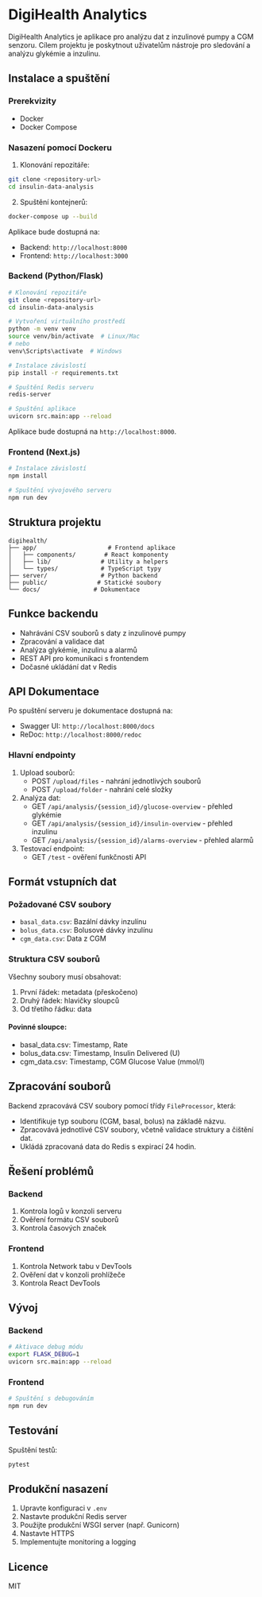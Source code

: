 # DigiHealth Analytics

DigiHealth Analytics je aplikace pro analýzu dat z inzulinové pumpy a CGM senzoru. Cílem projektu je poskytnout uživatelům nástroje pro sledování a analýzu glykémie a inzulinu.

## Instalace a spuštění

### Prerekvizity
- Docker
- Docker Compose

### Nasazení pomocí Dockeru

1. Klonování repozitáře:
```bash
git clone <repository-url>
cd insulin-data-analysis
```

2. Spuštění kontejnerů:
```bash
docker-compose up --build
```

Aplikace bude dostupná na:
- Backend: `http://localhost:8000`
- Frontend: `http://localhost:3000`

### Backend (Python/Flask)
```bash
# Klonování repozitáře
git clone <repository-url>
cd insulin-data-analysis

# Vytvoření virtuálního prostředí
python -m venv venv
source venv/bin/activate  # Linux/Mac
# nebo
venv\Scripts\activate  # Windows

# Instalace závislostí
pip install -r requirements.txt

# Spuštění Redis serveru
redis-server

# Spuštění aplikace
uvicorn src.main:app --reload
```
Aplikace bude dostupná na `http://localhost:8000`.

### Frontend (Next.js)
```bash
# Instalace závislostí
npm install

# Spuštění vývojového serveru
npm run dev
```

## Struktura projektu
```
digihealth/
├── app/                    # Frontend aplikace
│   ├── components/        # React komponenty
│   ├── lib/              # Utility a helpers
│   └── types/            # TypeScript typy
├── server/               # Python backend
├── public/              # Statické soubory
└── docs/               # Dokumentace
```

## Funkce backendu
- Nahrávání CSV souborů s daty z inzulinové pumpy
- Zpracování a validace dat
- Analýza glykémie, inzulinu a alarmů
- REST API pro komunikaci s frontendem
- Dočasné ukládání dat v Redis

## API Dokumentace
Po spuštění serveru je dokumentace dostupná na:
- Swagger UI: `http://localhost:8000/docs`
- ReDoc: `http://localhost:8000/redoc`

### Hlavní endpointy
1. Upload souborů:
   - POST `/upload/files` - nahrání jednotlivých souborů
   - POST `/upload/folder` - nahrání celé složky
2. Analýza dat:
   - GET `/api/analysis/{session_id}/glucose-overview` - přehled glykémie
   - GET `/api/analysis/{session_id}/insulin-overview` - přehled inzulinu
   - GET `/api/analysis/{session_id}/alarms-overview` - přehled alarmů
3. Testovací endpoint:
   - GET `/test` - ověření funkčnosti API

## Formát vstupních dat

### Požadované CSV soubory
- `basal_data.csv`: Bazální dávky inzulínu
- `bolus_data.csv`: Bolusové dávky inzulínu
- `cgm_data.csv`: Data z CGM

### Struktura CSV souborů
Všechny soubory musí obsahovat:
1. První řádek: metadata (přeskočeno)
2. Druhý řádek: hlavičky sloupců
3. Od třetího řádku: data

#### Povinné sloupce:
- basal_data.csv: Timestamp, Rate
- bolus_data.csv: Timestamp, Insulin Delivered (U)
- cgm_data.csv: Timestamp, CGM Glucose Value (mmol/l)

## Zpracování souborů
Backend zpracovává CSV soubory pomocí třídy `FileProcessor`, která:
- Identifikuje typ souboru (CGM, basal, bolus) na základě názvu.
- Zpracovává jednotlivé CSV soubory, včetně validace struktury a čištění dat.
- Ukládá zpracovaná data do Redis s expirací 24 hodin.

## Řešení problémů

### Backend
1. Kontrola logů v konzoli serveru
2. Ověření formátu CSV souborů
3. Kontrola časových značek

### Frontend
1. Kontrola Network tabu v DevTools
2. Ověření dat v konzoli prohlížeče
3. Kontrola React DevTools

## Vývoj

### Backend
```bash
# Aktivace debug módu
export FLASK_DEBUG=1
uvicorn src.main:app --reload
```

### Frontend
```bash
# Spuštění s debugováním
npm run dev
```

## Testování
Spuštění testů:
```bash
pytest
```

## Produkční nasazení
1. Upravte konfiguraci v `.env`
2. Nastavte produkční Redis server
3. Použijte produkční WSGI server (např. Gunicorn)
4. Nastavte HTTPS
5. Implementujte monitoring a logging

## Licence
MIT
